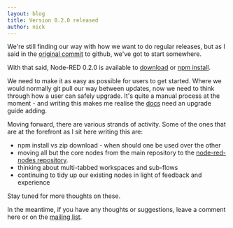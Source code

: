 ```yaml
---
layout: blog
title: Version 0.2.0 released
author: nick
---
```


We're still finding our way with how we want to do regular releases, but as I said in the [original commit](https://github.com/node-red/node-red/commit/32796dd74ca2525e3fea302e79ff3fc596bb1bf3) to github, we've got to start somewhere.

With that said, Node-RED 0.2.0 is available to [download](https://github.com/node-red/node-red/archive/v0.2.0.zip) or [npm install](https://npmjs.org/package/node-red).

We need to make it as easy as possible for users to get started. Where we would normally git pull our way between updates, now we need to think through how a user can safely upgrade. It's quite a manual process at the moment - and writing this makes me realise the [docs](http://nodered.org/docs) need an upgrade guide adding.

Moving forward, there are various strands of activity. Some of the ones that are at the forefront as I sit here writing this are:

- npm install vs zip download - when should one be used over the other
- moving all but the core nodes from the main repository to the [node-red-nodes repository](http://github.com/node-red/node-red-nodes).
- thinking about multi-tabbed workspaces and sub-flows
- continuing to tidy up our existing nodes in light of feedback and experience

Stay tuned for more thoughts on these.

In the meantime, if you have any thoughts or suggestions, leave a comment here or on the [mailing list](https://groups.google.com/forum/#!forum/node-red).
